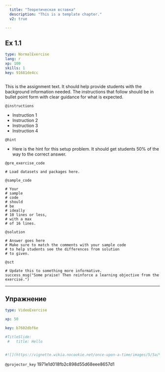 ```yaml
---
  title: "Теоретическая вставка"
  description: "This is a template chapter."
  v2: true

---
```

## Ex 1.1

```yaml
type: NormalExercise
lang: r
xp: 100
skills: 1
key: 91681de4cc



```

This is the assignment text. It should help provide students with the background information needed.
The instructions that follow should be in bullet point form with clear guidance for what is expected.

`@instructions`
- Instruction 1
- Instruction 2
- Instruction 3
- Instruction 4

`@hint`
- Here is the hint for this setup problem. It should get students 50% of the way to the correct answer.

`@pre_exercise_code`
```{r}
# Load datasets and packages here.
```
`@sample_code`
```{r}
# Your
# sample
# code
# should
# be
# ideally
# 10 lines or less,
# with a max
# of 16 lines.
```
`@solution`
```{r}
# Answer goes here
# Make sure to match the comments with your sample code
# to help students see the differences from solution
# to given.
```
`@sct`
```{r}
# Update this to something more informative.
success_msg("Some praise! Then reinforce a learning objective from the exercise.")
```





---
## Упражнение

```yaml
type: VideoExercise

xp: 50

key: b7602dbf6e

#TitleSlide: 
 #   title: Hello


#![](https://vignette.wikia.nocookie.net/once-upon-a-time/images/5/5a/%D0%9A%D0%B5%D0%B9%D1%81%D0%B8%D0%A0%D0%BE%D0%BB.jpg/revision/latest?cb=20151212171755&path-prefix=ru)

```

`@projector_key`
1971e1d018fb2c898d55d68eee8657d1
